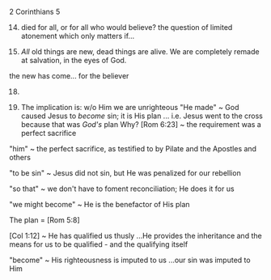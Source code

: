 2 Corinthians 5

14) died for all, or for all who would believe?  the question of limited atonement which only matters if...


17) _All_ old things are new, dead things are alive.
We are completely remade at salvation, in the eyes of God.

the new has come... for the believer


18) 


21) The implication is: w/o Him we are unrighteous
"He made" ~ God caused Jesus to _become_ sin; it is His plan
... i.e. Jesus went to the cross because that was _God's_ plan
Why? [Rom 6:23] ~ the requirement was a perfect sacrifice

"him" ~ the perfect sacrifice, as testified to by Pilate and the Apostles and others

"to be sin" ~ Jesus did not sin, but He was penalized for our rebellion

"so that" ~ we don't have to foment reconciliation; He does it for us

"we might become" ~ He is the benefactor of His plan

The plan = [Rom 5:8]

[Col 1:12] ~ He has qualified us thusly
...He provides the inheritance and the means for us to be qualified - and the qualifying itself

"become" ~ His righteousness is imputed to us
...our sin was imputed to Him
